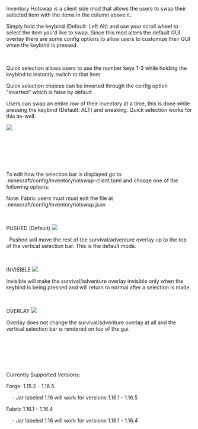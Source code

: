 Inventory Hotswap is a client side mod that allows the users to swap their selected item with the items in the column above it.

Simply hold the keybind (Default: Left Alt) and use your scroll wheel to select the item you'd like to swap. Since this mod alters the default GUI overlay there are some config options to allow users to customize their GUI when the keybind is pressed.

 

Quick selection allows users to use the number keys 1-3 while holding the keybind to instantly switch to that item.

Quick selection choices can be inverted through the config option "inverted" which is false by default.

Users can swap an entire row of their inventory at a time, this is done while pressing the keybind (Default: ALT) and sneaking. Quick selection works for this as-well.

![](https://i.imgur.com/20DAvUI.png?raw=true) 



 

 

 

To edit how the selection bar is displayed go to .minecraft/config/inventoryhotswap-client.toml and choose one of the following options: 

Note: Fabric users must must edit the file at .minecraft/config/inventoryhotswap.json

 

PUSHED (Default) ![](https://i.imgur.com/Bc0o93j.png?raw=true)

  Pushed will move the rest of the survival/adventure overlay up to the top of the vertical selection bar. This is the default mode.



 

INVISIBLE ![](https://i.imgur.com/N51E1vT.png?raw=true)

Invisible will make the survival/adventure overlay invisible only when the keybind is being pressed and will return to normal after a selection is made.



 

OVERLAY ![](https://i.imgur.com/KS8H9xM.png?raw=true)

Overlay does not change the survival/adventure overlay at all and the vertical selection bar is rendered on top of the gui.



 

 

 

Currently Supported Versions:

Forge: 1.15.2 - 1.16.5

    - Jar labeled 1.16 will work for versions 1.16.1 - 1.16.5

Fabric 1.16.1 - 1.16.4

    - Jar labeled 1.16 will work for versions 1.16.1 - 1.16.4
